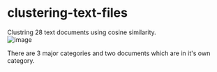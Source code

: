 # clustering-text-files

Clustring 28 text documents using cosine similarity. <br>
![image](https://user-images.githubusercontent.com/62345938/211184301-76c7ce43-7de3-4c4b-8ed7-f525881cd489.png)

There are 3 major categories and two documents which are in it's own category. 
